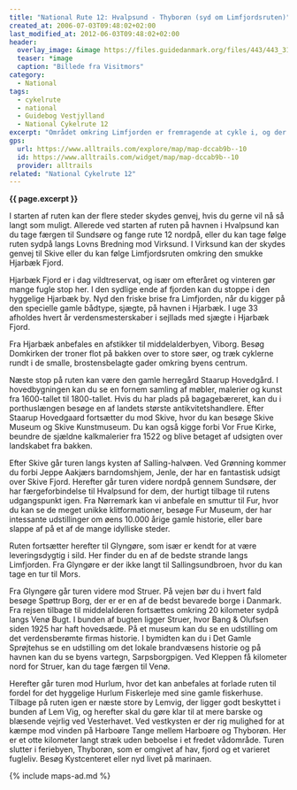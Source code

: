 ```yaml
---
title: "National Rute 12: Hvalpsund - Thyborøn (syd om Limfjordsruten)"
created_at: 2006-07-03T09:48:02+02:00
last_modified_at: 2012-06-03T09:48:02+02:00
header:
  overlay_image: &image https://files.guidedanmark.org/files/443/443_310122.jpg
  teaser: *image
  caption: "Billede fra Visitmors"
category:
  - National
tags:
  - cykelrute
  - national
  - Guidebog Vestjylland
  - National Cykelrute 12
excerpt: "Området omkring Limfjorden er fremragende at cykle i, og der er rigeligt med muligheder for gode afstikkere fra ruten. Fjorden er smukkest om sommeren, hvor den også er meget populær hos fugle, dykkere og sejlere. Dette delforløb af ruten går syd om Limfjorden."
gps:
  url: https://www.alltrails.com/explore/map/map-dccab9b--10
  id: https://www.alltrails.com/widget/map/map-dccab9b--10
  provider: alltrails
related: "National Cykelrute 12"
---
```


**{{ page.excerpt }}**

I starten af ruten kan der flere steder skydes genvej, hvis du gerne vil nå så langt som muligt. Allerede ved starten af ruten på havnen i Hvalpsund kan du tage færgen til Sundsøre og fange rute 12 nordpå, eller du kan tage følge ruten sydpå langs Lovns Bredning mod Virksund. I Virksund kan der skydes genvej til Skive eller du kan følge Limfjordsruten omkring den smukke Hjarbæk Fjord.

Hjarbæk Fjord er i dag vildtreservat, og især om efteråret og vinteren gør mange fugle stop her. I den sydlige ende af fjorden kan du stoppe i den hyggelige Hjarbæk by. Nyd den friske brise fra Limfjorden, når du kigger på den specielle gamle bådtype, sjægte, på havnen i Hjarbæk. I uge 33 afholdes hvert år verdensmesterskaber i sejllads med sjægte i Hjarbæk Fjord.

Fra Hjarbæk anbefales en afstikker til middelalderbyen, Viborg. Besøg Domkirken der troner flot på bakken over to store søer, og træk cyklerne rundt i de smalle, brostensbelagte gader omkring byens centrum.
 
Næste stop på ruten kan være den gamle herregård Staarup Hovedgård. I hovedbygningen kan du se en fornem samling af møbler, malerier og kunst fra 1600-tallet til 1800-tallet. Hvis du har plads på bagagebæreret, kan du i porthuslængen besøge en af landets største antikvitetshandlere. Efter Staarup Hovedgaard fortsætter du mod Skive, hvor du kan besøge Skive Museum og Skive Kunstmuseum. Du kan også kigge forbi Vor Frue Kirke, beundre de sjældne kalkmalerier fra 1522 og blive betaget af udsigten over landskabet fra bakken.
 
Efter Skive går turen langs kysten af Salling-halvøen. Ved Grønning kommer du forbi Jeppe Aakjærs barndomshjem, Jenle, der har en fantastisk udsigt over Skive Fjord. Herefter går turen videre nordpå gennem Sundsøre, der har færgeforbindelse til Hvalpsund for dem, der hurtigt tilbage til rutens udgangspunkt igen. Fra Nørremark kan vi anbefale en smuttur til Fur, hvor du kan se de meget unikke klitformationer, besøge Fur Museum, der har intessante udstillinger om øens 10.000 årige gamle historie, eller bare slappe af på et af de mange idylliske steder.
 
Ruten fortsætter herefter til Glyngøre, som især er kendt for at være leveringsdygtig i sild. Her finder du en af de bedste strande langs Limfjorden. Fra Glyngøre er der ikke langt til Sallingsundbroen, hvor du kan tage en tur til Mors.
 
Fra Glyngøre går turen videre mod Struer. På vejen bør du i hvert fald besøge Spøttrup Borg, der er er en af de bedst bevarede borge i Danmark. Fra rejsen tilbage til middelalderen fortsættes omkring 20 kilometer sydpå langs Venø Bugt. I bunden af bugten ligger Struer, hvor Bang & Olufsen siden 1925 har haft hovedsæde. På et museum kan du se en udstilling om det verdensberømte firmas historie. I bymidten kan du i Det Gamle Sprøjtehus se en udstilling om det lokale brandvæsens historie og på havnen kan du se byens vartegn, Sarpsborgpigen. Ved Kleppen få kilometer nord for Struer, kan du tage færgen til Venø.
 
Herefter går turen mod Hurlum, hvor det kan anbefales at forlade ruten til fordel for det hyggelige Hurlum Fiskerleje med sine gamle fiskerhuse. Tilbage på ruten igen er næste store by Lemvig, der ligger godt beskyttet i bunden af Lem Vig, og herefter skal du gøre klar til at mere barske og blæsende vejrlig ved Vesterhavet. Ved vestkysten er der rig mulighed for at kæmpe mod vinden på Harboøre Tange mellem Harboøre og Thyborøn. Her er et otte kilometer langt stræk uden beboelse i et fredet vådområde. Turen slutter i feriebyen, Thyborøn, som er omgivet af hav, fjord og et varieret fugleliv. Besøg Kystcenteret eller nyd livet på marinaen.

{% include maps-ad.md %}
